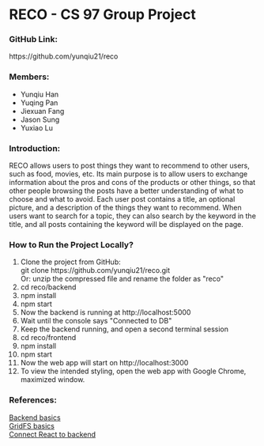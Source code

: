 <h1>RECO - CS 97 Group Project</h1>

<h3>GitHub Link:</h3>
<p>
https://github.com/yunqiu21/reco
</p>

<h3>Members:</h3>
<ul>
  <li>Yunqiu Han</li>
  <li>Yuqing Pan</li>
  <li>Jiexuan Fang</li>
  <li>Jason Sung</li>
  <li>Yuxiao Lu</li>
</ul>

<h3>Introduction:</h3>
<p>
RECO allows users to post things they want to recommend to other users, such as food, movies, etc. 
Its main purpose is to allow users to exchange information about the pros and cons of the products 
or other things, so that other people browsing the posts have a better understanding of what to 
choose and what to avoid. Each user post contains a title, an optional picture, and a description 
of the things they want to recommend. When users want to search for a topic, they can also search 
by the keyword in the title, and all posts containing the keyword will be displayed on the page.
</p>

<h3>How to Run the Project Locally?</h3>
<ol>
  <li>Clone the project from GitHub:
    <br/>git clone https://github.com/yunqiu21/reco.git
    <br/>Or: unzip the compressed file and rename the folder as "reco"
  </li>
  <li>cd reco/backend</li>
  <li>npm install</li>
  <li>npm start</li>
  <li>Now the backend is running at http://localhost:5000</li>
  <li>Wait until the console says "Connected to DB"</li>
  <li>Keep the backend running, and open a second terminal session</li>
  <li>cd reco/frontend</li>
  <li>npm install</li>
  <li>npm start</li>
  <li>Now the web app will start on http://localhost:3000</li>
  <li>To view the intended styling, open the web app with Google Chrome, maximized window.</li>
</ol>

<h3>References:</h3>
<a href="https://www.youtube.com/watch?v=vjf774RKrLc">Backend basics</a><br/>
<a href="https://www.youtube.com/watch?v=3f5Q9wDePzY&t=2713s">GridFS basics</a><br/>
<a href="https://www.youtube.com/watch?v=kJA9rDX7azM">Connect React to backend</a>
